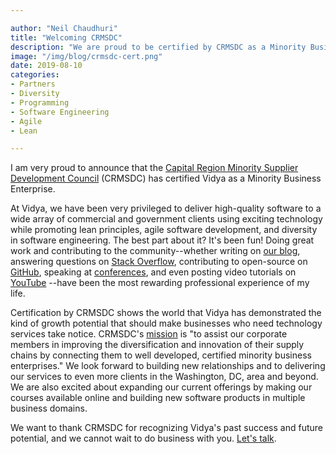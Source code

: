 ```yaml
---

author: "Neil Chaudhuri"
title: "Welcoming CRMSDC"
description: "We are proud to be certified by CRMSDC as a Minority Business Enterprise."
image: "/img/blog/crmsdc-cert.png"
date: 2019-08-10
categories: 
- Partners
- Diversity
- Programming
- Software Engineering
- Agile
- Lean

---
```


I am very proud to announce that the [Capital Region Minority Supplier Development Council](http://www.crmsdc.org/)
(CRMSDC) has certified Vidya as a Minority Business Enterprise.

At Vidya, we have been very privileged to deliver high-quality software to a wide array of commercial and government clients
using exciting technology while promoting lean principles, agile software development,
and diversity in software engineering. The best part about it? It's been fun! Doing great work and contributing to the community--whether 
writing on [our blog](/blog/), answering questions on [Stack Overflow](http://stackoverflow.com/users/1347281/vidya),
contributing to open-source on [GitHub](https://github.com/VidyaSource), 
speaking at [conferences](/blog/speaking-at-code-writers-workshop-2017/), and even posting video tutorials on 
[YouTube](https://www.youtube.com/channel/UC24LVc8Bb65SF6LW-SLog9A) --have been the most rewarding professional experience of my life.  

Certification by CRMSDC shows the world that Vidya has demonstrated the kind of growth potential that should make businesses 
who need technology services take notice. CRMSDC's [mission](http://www.crmsdc.org/mission_vision.php) is 
"to assist our corporate members in improving the diversification and innovation of their supply chains by connecting them 
to well developed, certified minority business enterprises." We look forward to building
new relationships and to delivering our services to even more clients in the Washington, DC, area and beyond. We are also excited about expanding
our current offerings by making our courses available online and building new software products in multiple business domains.

We want to thank CRMSDC for recognizing Vidya's past success and future potential, and we cannot wait to do business
with you. [Let's talk](/contact).
